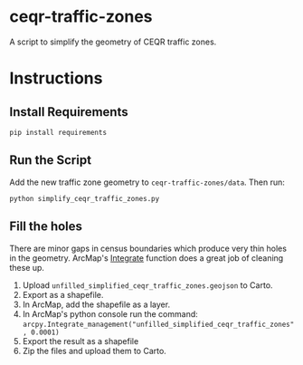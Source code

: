 # ceqr-traffic-zones
A script to simplify the geometry of CEQR traffic zones. 

# Instructions

## Install Requirements
`pip install requirements`

## Run the Script
Add the new traffic zone geometry to  `ceqr-traffic-zones/data`. Then run:

`python simplify_ceqr_traffic_zones.py`

## Fill the holes
There are minor gaps in census boundaries which produce very thin holes in the geometry.  ArcMap's [Integrate](http://desktop.arcgis.com/en/arcmap/10.3/tools/data-management-toolbox/integrate.htm) function does a great job of cleaning these up.

1) Upload `unfilled_simplified_ceqr_traffic_zones.geojson` to Carto.
2) Export as a shapefile.
3) In ArcMap, add the shapefile as a layer.
4) In ArcMap's python console run the command: `arcpy.Integrate_management("unfilled_simplified_ceqr_traffic_zones", 0.0001)`
5) Export the result as a shapefile
6) Zip the files and upload them to Carto. 
